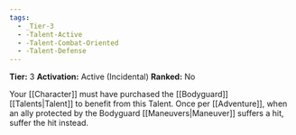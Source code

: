 ```yaml
---
tags:
  - _Tier-3
  - -Talent-Active
  - -Talent-Combat-Oriented
  - -Talent-Defense
---
```

**Tier:** 3
**Activation:** Active (Incidental)
**Ranked:** No

Your [[Character]] must have purchased the [[Bodyguard]] [[Talents|Talent]] to benefit from this Talent. Once per [[Adventure]], when an ally protected by the Bodyguard [[Maneuvers|Maneuver]] suffers a hit, suffer the hit instead.
